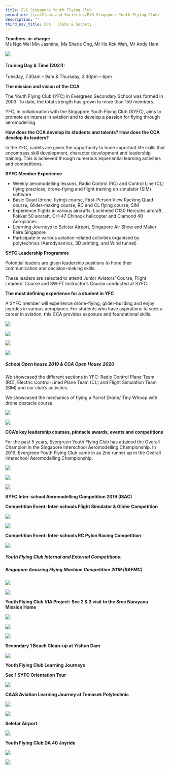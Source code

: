 ```yaml
---
title: EVG Singapore Youth Flying Club
permalink: /cca/Clubs-and-Societies/EVG-Singapore-Youth-Flying-Club/
description: ""
third_nav_title: CCA   Clubs & Society
---
```

**Teachers-in-charge:**  
Ms Ngo Wei Min Jasmine, Ms Sharie Ong, Mr Ho Kok Wah, Mr Andy Ham

![](/images/Our%20Curriculum/CCA/Clubs%20and%20Societies/EVG%20Singapore%20YFC/E1.jpg)

#### **Training Day & Time (2021):**

Tuesday, 7.30am – 9am & Thursday, 3.30pm – 6pm

**The mission and vision of the CCA**

The Youth Flying Club (YFC) in Evergreen Secondary School was formed in 2003. To date, the total strength has grown to more than 150 members.

YFC, in collaboration with the Singapore Youth Flying Club (SYFC), aims to promote an interest in aviation and to develop a passion for flying through aeromodelling.

**How does the CCA develop its students and talents? How does the CCA develop its leaders?**

In the YFC, cadets are given the opportunity to hone important life skills that encompass skill development, character development and leadership training. This is achieved through numerous experiential learning activities and competitions.

**SYFC Member Experience**  

*   Weekly aeromodelling lessons, Radio Control (RC) and Control Line (CL) flying practices, drone-flying and flight training on simulator (SIM) software
*   Basic Quad (drone-flying) course, First-Person View Racking Quad course, Glider-making course, RC and CL flying course, SIM
*   Experience flights in various aircrafts: Lockheed C130 Hercules aircraft, Fokker 50 aircraft, CH-47 Chinook helicopter and Diamond 40 Aeroplanes
*   Learning Journeys to Seletar Airport, Singapore Air Show and Maker Faire Singapore
*   Participate in various aviation-related activities organised by polytechnics (Aerodynamics, 3D printing, and Wind tunnel)

**SYFC Leadership Programme**

Potential leaders are given leadership positions to hone their communication and decision-making skills.

These leaders are selected to attend Junior Aviators’ Course, Flight Leaders’ Course and SWIFT Instructor’s Course conducted at SYFC.

**The most defining experience for a student in YFC**

A SYFC member will experience drone-flying, glider-building and enjoy joyrides in various aeroplanes. For students who have aspirations to seek a career in aviation, this CCA provides exposure and foundational skills.

![](/images/Our%20Curriculum/CCA/Clubs%20and%20Societies/EVG%20Singapore%20YFC/E2.jpg)

![](/images/Our%20Curriculum/CCA/Clubs%20and%20Societies/EVG%20Singapore%20YFC/E3.jpg)

![](/images/Our%20Curriculum/CCA/Clubs%20and%20Societies/EVG%20Singapore%20YFC/E4.jpg)

![](/images/Our%20Curriculum/CCA/Clubs%20and%20Societies/EVG%20Singapore%20YFC/E5.jpg)


##### **School Open house 2019 & CCA Open House 2020**


We showcased the different sections in YFC: Radio Control Plane Team (RC), Electric Control-Lined Plane Team (CL) and Flight Simulation Team (SIM) and our club’s activities.

We showcased the mechanics of flying a Parrot Drone/ Tiny Whoop with drone obstacle course.

![](/images/Our%20Curriculum/CCA/Clubs%20and%20Societies/EVG%20Singapore%20YFC/E6.jpg)

![](/images/Our%20Curriculum/CCA/Clubs%20and%20Societies/EVG%20Singapore%20YFC/E7.jpg)



**CCA’s key leadership courses, pinnacle awards, events and competitions**

For the past 5 years, Evergreen Youth Flying Club has attained the Overall Champion in the Singapore Interschool Aeromodelling Championship. In 2019, Evergreen Youth Flying Club came in as 2nd runner up in the Overall Interschool Aeromodelling Championship.

![](/images/Our%20Curriculum/CCA/Clubs%20and%20Societies/EVG%20Singapore%20YFC/E8.jpg)

![](/images/Our%20Curriculum/CCA/Clubs%20and%20Societies/EVG%20Singapore%20YFC/E9.jpg)

![](/images/Our%20Curriculum/CCA/Clubs%20and%20Societies/EVG%20Singapore%20YFC/E10.jpg)


**SYFC** **Inter-school Aeromodelling Competition 2019 (ISAC)**

**Competition Event: Inter-schools Flight Simulator & Glider Competition**

![](/images/Our%20Curriculum/CCA/Clubs%20and%20Societies/EVG%20Singapore%20YFC/E11.jpg)

![](/images/Our%20Curriculum/CCA/Clubs%20and%20Societies/EVG%20Singapore%20YFC/E12.jpg)


**Competition Event: Inter-schools RC Pylon Racing Competition**

![](/images/Our%20Curriculum/CCA/Clubs%20and%20Societies/EVG%20Singapore%20YFC/E13.jpg)


##### **Youth Flying Club Internal and External Competitions:**

##### **Singapore Amazing Flying Machine Competition 2019 (SAFMC)**

![](/images/Our%20Curriculum/CCA/Clubs%20and%20Societies/EVG%20Singapore%20YFC/E14.jpg)

![](/images/Our%20Curriculum/CCA/Clubs%20and%20Societies/EVG%20Singapore%20YFC/E15.jpg)


**Youth Flying Club VIA Project:** **Sec 2 & 3 visit to the Sree Narayana Mission Home**

![](/images/Our%20Curriculum/CCA/Clubs%20and%20Societies/EVG%20Singapore%20YFC/E16.jpg)

![](/images/Our%20Curriculum/CCA/Clubs%20and%20Societies/EVG%20Singapore%20YFC/E17.jpg)

![](/images/Our%20Curriculum/CCA/Clubs%20and%20Societies/EVG%20Singapore%20YFC/E18.jpg)


**Secondary 1 Beach Clean-up at Yishun Dam**

![](/images/Our%20Curriculum/CCA/Clubs%20and%20Societies/EVG%20Singapore%20YFC/E19.jpg)


**Youth Flying Club Learning Journeys**

**Sec 1 SYFC Orientation Tour**

![](/images/Our%20Curriculum/CCA/Clubs%20and%20Societies/EVG%20Singapore%20YFC/E20.jpg)


**CAAS Aviation Learning Journey at Temasek Polytechnic**

![](/images/Our%20Curriculum/CCA/Clubs%20and%20Societies/EVG%20Singapore%20YFC/E21.jpg)

![](/images/Our%20Curriculum/CCA/Clubs%20and%20Societies/EVG%20Singapore%20YFC/E22.jpg)



**Seletar Airport**

![](/images/Our%20Curriculum/CCA/Clubs%20and%20Societies/EVG%20Singapore%20YFC/E23.jpg)


**Youth Flying Club DA 40 Joyride**

![](/images/Our%20Curriculum/CCA/Clubs%20and%20Societies/EVG%20Singapore%20YFC/E24.jpg)

![](/images/Our%20Curriculum/CCA/Clubs%20and%20Societies/EVG%20Singapore%20YFC/E25.jpg)